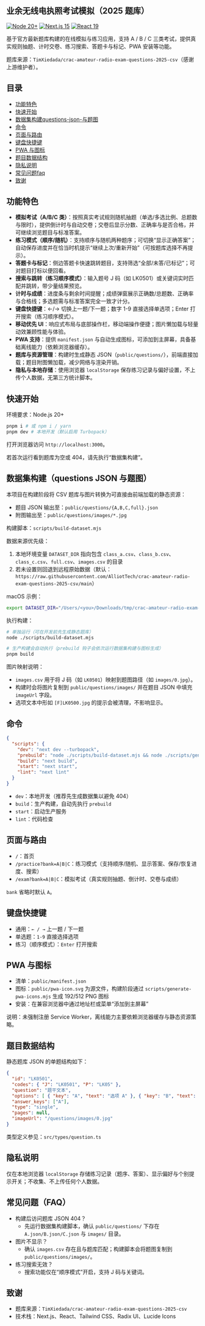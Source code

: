 ## 业余无线电执照考试模拟（2025 题库）

[![Node 20+](https://img.shields.io/badge/Node-%E2%89%A520.0-339933?logo=node.js)](https://nodejs.org)
[![Next.js 15](https://img.shields.io/badge/Next.js-15-black?logo=next.js)](https://nextjs.org)
[![React 19](https://img.shields.io/badge/React-19-61DAFB?logo=react)](https://react.dev)

基于官方最新题库构建的在线模拟与练习应用，支持 A / B / C 三类考试，提供真实规则抽题、计时交卷、练习搜索、答题卡与标记、PWA 安装等功能。

题库来源：`TimXiedada/crac-amateur-radio-exam-questions-2025-csv`（感谢上游维护者）。

## 目录

- [功能特色](#功能特色)
- [快速开始](#快速开始)
- [数据集构建questions-json-与题图](#数据集构建questions-json-与题图)
- [命令](#命令)
- [页面与路由](#页面与路由)
- [键盘快捷键](#键盘快捷键)
- [PWA 与图标](#pwa-与图标)
- [题目数据结构](#题目数据结构)
- [隐私说明](#隐私说明)
- [常见问题faq](#常见问题faq)
- [致谢](#致谢)

## 功能特色

- **模拟考试（A/B/C 类）**：按照真实考试规则随机抽题（单选/多选比例、总题数与限时），提供倒计时与自动交卷；交卷后显示分数、正确率与是否合格，并可继续浏览题目与标准答案。
- **练习模式（顺序/随机）**：支持顺序与随机两种题序；可切换“显示正确答案”；自动保存进度并在恰当时机提示“继续上次/重新开始”（可按题库选择不再提示）。
- **答题卡与标记**：侧边答题卡快速跳转题目，支持筛选“全部/未答/已标记”；可对题目打标以便回看。
- **搜索与跳转（练习顺序模式）**：输入题号 J 码（如 LK0501）或关键词实时匹配并跳转，带少量结果预览。
- **计时与成绩**：进度条与剩余时间提醒；成绩弹窗展示正确数/总题数、正确率与合格线；多选题需与标准答案完全一致才计分。
- **键盘快捷键**：←/→ 切换上一题/下一题；数字 1-9 直接选择单选项；Enter 打开搜索（练习顺序模式）。
- **移动优先 UI**：响应式布局与底部操作栏，移动端操作便捷；图片懒加载与轻量动效兼顾性能与体验。
- **PWA 支持**：提供 `manifest.json` 与自动生成图标，可添加到主屏幕，具备基础离线能力（依赖浏览器缓存）。
- **题库与资源管理**：构建时生成静态 JSON（`public/questions/`），前端直接加载；题目附图懒加载，减少网络与渲染开销。
- **隐私与本地存储**：使用浏览器 `localStorage` 保存练习记录与偏好设置，不上传个人数据，无第三方统计脚本。

## 快速开始

环境要求：Node.js 20+

```bash
pnpm i # 或 npm i / yarn
pnpm dev # 本地开发（默认启用 Turbopack）
```

打开浏览器访问 `http://localhost:3000`。

若首次运行看到题库为空或 404，请先执行“数据集构建”。

## 数据集构建（questions JSON 与题图）

本项目在构建阶段将 CSV 题库与图片转换为可直接由前端加载的静态资源：

- 题目 JSON 输出至：`public/questions/{A,B,C,full}.json`
- 附图输出至：`public/questions/images/*.jpg`

构建脚本：`scripts/build-dataset.mjs`

数据来源优先级：

1) 本地环境变量 `DATASET_DIR` 指向包含 `class_a.csv`、`class_b.csv`、`class_c.csv`、`full.csv`、`images.csv` 的目录
2) 若未设置则回退到远程原始数据（默认：`https://raw.githubusercontent.com/AlliotTech/crac-amateur-radio-exam-questions-2025-csv/main`）

macOS 示例：

```bash
export DATASET_DIR="/Users/<you>/Downloads/tmp/crac-amateur-radio-exam-questions-2025-csv"
```

执行构建：

```bash
# 单独运行（可在开发前先生成静态题库）
node ./scripts/build-dataset.mjs

# 生产构建会自动执行（prebuild 钩子会依次运行数据集构建与图标生成）
pnpm build
```

图片映射说明：

- `images.csv` 用于将 J 码（如 `LK0501`）映射到题图路径（如 `images/0.jpg`）。
- 构建时会将图片复制到 `public/questions/images/` 并在题目 JSON 中填充 `imageUrl` 字段。
- 选项文本中形如 `[F]LK0500.jpg` 的提示会被清理，不影响显示。

## 命令

```json
{
  "scripts": {
    "dev": "next dev --turbopack",
    "prebuild": "node ./scripts/build-dataset.mjs && node ./scripts/generate-pwa-icons.mjs",
    "build": "next build",
    "start": "next start",
    "lint": "next lint"
  }
}
```

- `dev`：本地开发（推荐先生成数据集以避免 404）
- `build`：生产构建，自动先执行 `prebuild`
- `start`：启动生产服务
- `lint`：代码检查

## 页面与路由

- `/`：首页
- `/practice?bank=A|B|C`：练习模式（支持顺序/随机、显示答案、保存/恢复进度、搜索）
- `/exam?bank=A|B|C`：模拟考试（真实规则抽题、倒计时、交卷与成绩）

`bank` 省略时默认 `A`。

## 键盘快捷键

- 通用：`← / →` 上一题 / 下一题
- 单选题：`1-9` 直接选择选项
- 练习（顺序模式）：`Enter` 打开搜索

## PWA 与图标

- 清单：`public/manifest.json`
- 图标：`public/pwa-icon.svg` 为源文件，构建阶段通过 `scripts/generate-pwa-icons.mjs` 生成 192/512 PNG 图标
- 安装：在兼容浏览器中通过地址栏或菜单“添加到主屏幕”

说明：未强制注册 Service Worker，离线能力主要依赖浏览器缓存与静态资源策略。

## 题目数据结构

静态题库 JSON 的单题结构如下：

```json
{
  "id": "LK0501",
  "codes": { "J": "LK0501", "P": "LK05" },
  "question": "题干文本",
  "options": [ { "key": "A", "text": "选项 A" }, { "key": "B", "text": "选项 B" } ],
  "answer_keys": ["A"],
  "type": "single",
  "pages": null,
  "imageUrl": "/questions/images/0.jpg"
}
```

类型定义参见：`src/types/question.ts`

## 隐私说明

仅在本地浏览器 `localStorage` 存储练习记录（题序、答案）、显示偏好与个别提示开关；不收集、不上传任何个人数据。

## 常见问题（FAQ）

- 构建后访问题库 JSON 404？
  - 先运行数据集构建脚本，确认 `public/questions/` 下存在 `A.json/B.json/C.json` 与 `images/` 目录。
- 图片不显示？
  - 确认 `images.csv` 存在且与题库匹配；构建脚本会将题图复制到 `public/questions/images/`。
- 练习搜索无效？
  - 搜索功能仅在“顺序模式”开启，支持 J 码与关键词。

## 致谢

- 题库来源：`TimXiedada/crac-amateur-radio-exam-questions-2025-csv`
- 技术栈：Next.js、React、Tailwind CSS、Radix UI、Lucide Icons


